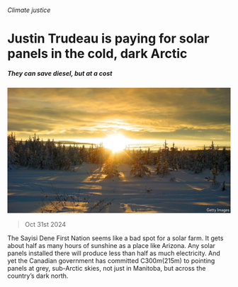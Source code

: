 ###### Climate justice

# Justin Trudeau is paying for solar panels in the cold, dark Arctic 

##### They can save diesel, but at a cost 

![image](images/20241102_AMP503.jpg) 

> Oct 31st 2024 

The Sayisi Dene First Nation seems like a bad spot for a solar farm. It gets about half as many hours of sunshine as a place like Arizona. Any solar panels installed there will produce less than half as much electricity. And yet the Canadian government has committed C$300m ($215m) to pointing panels at grey, sub-Arctic skies, not just in Manitoba, but across the country’s dark north. 

